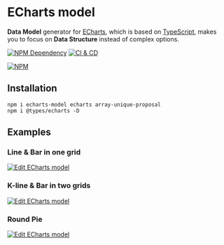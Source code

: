 # ECharts model

**Data Model** generator for [ECharts][1], which is based on [TypeScript][2], makes you to focus on **Data Structure** instead of complex options.

[![NPM Dependency](https://david-dm.org/idea2app/ECharts-model.svg)][3]
[![CI & CD](https://github.com/idea2app/ECharts-model/workflows/CI%20&%20CD/badge.svg)][4]

[![NPM](https://nodei.co/npm/echarts-model.png?downloads=true&downloadRank=true&stars=true)][5]

## Installation

```shell
npm i echarts-model echarts array-unique-proposal
npm i @types/echarts -D
```

## Examples

### Line & Bar in one grid

[![Edit ECharts model](https://codesandbox.io/static/img/play-codesandbox.svg)][6]

### K-line & Bar in two grids

[![Edit ECharts model](https://codesandbox.io/static/img/play-codesandbox.svg)][7]

### Round Pie

[![Edit ECharts model](https://codesandbox.io/static/img/play-codesandbox.svg)][8]

[1]: https://echarts.apache.org/
[2]: https://www.typescriptlang.org/
[3]: https://david-dm.org/idea2app/ECharts-model
[4]: https://github.com/idea2app/ECharts-model/actions
[5]: https://nodei.co/npm/echarts-model/
[6]: https://codesandbox.io/s/echarts-model-zvf73?autoresize=1&expanddevtools=1&fontsize=14&hidenavigation=1&module=%2Fsrc%2FLineBarChart.ts&theme=dark
[7]: https://codesandbox.io/s/echarts-model-zvf73?autoresize=1&expanddevtools=1&fontsize=14&hidenavigation=1&module=%2Fsrc%2FKLineBarChart.ts&theme=dark
[8]: https://codesandbox.io/s/echarts-model-zvf73?autoresize=1&expanddevtools=1&fontsize=14&hidenavigation=1&module=%2Fsrc%2FRingPieChart.ts&theme=dark
